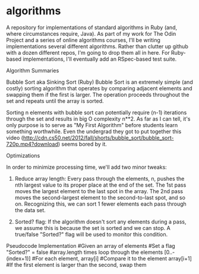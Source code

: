 # algorithms
A repository for implementations of standard algorithms in Ruby (and, where circumstances require, Java). As part of my work for The Odin Project and a series of online algorithms courses, I'll be writing implementations several different algorithms. Rather than clutter up github with a dozen different repos, I'm going to drop them all in here.
For Ruby-based implementations, I'll eventually add an RSpec-based test suite.


Algorithm Summaries

Bubble Sort aka Sinking Sort (Ruby)
Bubble Sort is an extremely simple (and costly) sorting algorithm that operates by comparing adjacent elements and swapping them if the first is larger. The operation proceeds throughout the set and repeats until the array is sorted.

Sorting n elements with bubble sort can potentially require (n-1) iterations through the set and results in big O complexity n**2. As far as I can tell, it's only purpose is to serve as "My First Algorithm" before students learn something worthwhile. Even the undergrad they got to put together this video (http://cdn.cs50.net/2012/fall/shorts/bubble_sort/bubble_sort-720p.mp4?download) seems bored by it.

Optimizations

In order to minimize processing time, we'll add two minor tweaks:

1) Reduce array length:
Every pass through the elements, n, pushes the nth largest value to its proper place at the end of the set. The 1st pass moves the largest element to the last spot in the array. The 2nd pass moves the second-largest element to the second-to-last spot, and so on. Recognizing this, we can sort 1 fewer elements each pass through the data set.

2) Sorted? flag: If the algorithm doesn't sort any elements during a pass, we assume this is because the set is sorted and we can stop. A true/false "Sorted?" flag will be used to monitor this condition.

  Pseudocode Implementation
    #Given an array of elements
      #Set a flag "Sorted?" = false
      #array.length times loop through the elements [0..-(index+1)]
        #For each element, array[i]
          #Compare it to the element array[i+1]
          #If the first element is larger than the second, swap them
